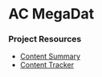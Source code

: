 # AC MegaDat

### Project Resources

- [Content Summary](https://docs.google.com/document/d/1p-wU8PwnEKIJINxG8Qns-5jWPqwrzswFqYJ2ixk2Gnw/edit?tab=t.0#heading=h.w7a0owfgalmh)
- [Content Tracker](https://docs.google.com/spreadsheets/d/1qgr7djgjUAQyuFmxcra1hiUkiFu2lZgdT6ZT7hFEruQ/edit?gid=0#gid=0)

